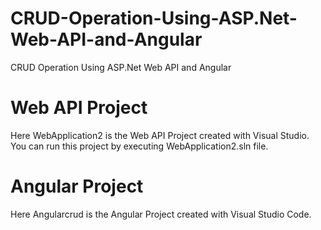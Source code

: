# CRUD-Operation-Using-ASP.Net-Web-API-and-Angular
CRUD Operation Using ASP.Net Web API and Angular

# Web API Project
Here WebApplication2 is the Web API Project created with Visual Studio. You can run this project by executing WebApplication2.sln file.

# Angular Project
Here Angularcrud is the Angular Project created with Visual Studio Code. 
